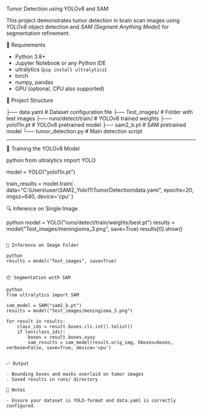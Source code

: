 Tumor Detection using YOLOv8 and SAM

This project demonstrates tumor detection in brain scan images using *YOLOv8* object detection and *SAM (Segment Anything Model)* for segmentation refinement.

🔧 Requirements

- Python 3.8+
- Jupyter Notebook or any Python IDE
- ultralytics (`pip install ultralytics`)
- torch
- numpy, pandas
- GPU (optional, CPU also supported)

📁 Project Structure


├── data.yaml                  # Dataset configuration file
├── Test_images/              # Folder with test images
├── runs/detect/train/        # YOLOv8 trained weights
├── yolo11n.pt                # YOLOv8 pretrained model
├── sam2_b.pt                 # SAM pretrained model
└── tumor_detection.py        # Main detection script


---

🚀 Training the YOLOv8 Model

python
from ultralytics import YOLO

model = YOLO("yolo11n.pt")

train_results = model.train(
    data="C:\\Users\\user\\SAM2_Yolo11\\TumorDetection\\data.yaml",
    epochs=20,
    imgsz=640,
    device='cpu'
)



🔍 Inference on Single Image

python
model = YOLO("runs/detect/train/weights/best.pt")
results = model("Test_images/meningioma_3.png", save=True)
results[0].show()
```

📂 Inference on Image Folder

python
results = model("Test_images", save=True)


📦 Segmentation with SAM

python
from ultralytics import SAM

sam_model = SAM("sam2_b.pt")
results = model("Test_images/meningioma_3.png")

for result in results:
    class_ids = result.boxes.cls.int().tolist()
    if len(class_ids):
        boxes = result.boxes.xyxy
        sam_results = sam_model(result.orig_img, bboxes=boxes, verbose=False, save=True, device='cpu')


✅ Output

- Bounding boxes and masks overlaid on tumor images
- Saved results in runs/ directory

📌 Notes

- Ensure your dataset is YOLO-format and data.yaml is correctly configured.

